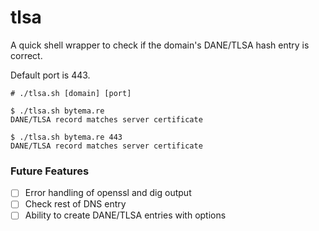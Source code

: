# tlsa
A quick shell wrapper to check if the domain's DANE/TLSA hash entry is correct.

Default port is 443.

```
# ./tlsa.sh [domain] [port]

$ ./tlsa.sh bytema.re
DANE/TLSA record matches server certificate

$ ./tlsa.sh bytema.re 443
DANE/TLSA record matches server certificate
```


### Future Features
- [ ] Error handling of openssl and dig output
- [ ] Check rest of DNS entry
- [ ] Ability to create DANE/TLSA entries with options
